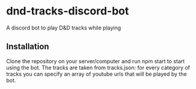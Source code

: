 # dnd-tracks-discord-bot
A discord bot to play D&D tracks while playing

## Installation
Clone the repository on your server/computer and run npm start to start using the bot.
The tracks are taken from tracks.json: for every category of tracks you can specify an array of youtube urls that will be played by the bot.
